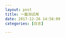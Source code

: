 ```yaml
---
layout: post
title: 一篇测试用
date: 2017-12-26 14:58:09
categories: [日志]

---
```

<script src="https://cdnjs.cloudflare.com/ajax/libs/aplayer/1.6.0/APlayer.min.js"></script>
<div id="aplayer1" class="aplayer"></div>
<script>
var ap = new APlayer({
    element: document.getElementById('aplayer1'),
    music: {
        title: '夢消失　～ Lost Dream',
        author: 'ZUN',
        pic: 'https://www.littlemusic.tv/song/cover/1413729373973_100_100.jpg',
        url: 'https://music.littlemusic.tv/1413729422.mp3',
    }
});
</script>
